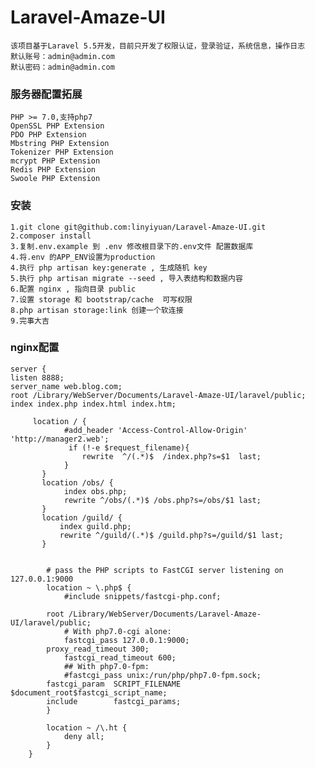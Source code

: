 # Laravel-Amaze-UI

	该项目基于Laravel 5.5开发，目前只开发了权限认证，登录验证，系统信息，操作日志
	默认账号：admin@admin.com
	默认密码：admin@admin.com
	
### 服务器配置拓展

	PHP >= 7.0,支持php7
	OpenSSL PHP Extension
	PDO PHP Extension
	Mbstring PHP Extension
	Tokenizer PHP Extension
	mcrypt PHP Extension
	Redis PHP Extension
	Swoole PHP Extension

### 安装
	1.git clone git@github.com:linyiyuan/Laravel-Amaze-UI.git
	2.composer install
	3.复制.env.example 到 .env 修改根目录下的.env文件 配置数据库
	4.将.env 的APP_ENV设置为production
	4.执行 php artisan key:generate , 生成随机 key
	5.执行 php artisan migrate --seed , 导入表结构和数据内容
	6.配置 nginx , 指向目录 public
	7.设置 storage 和 bootstrap/cache  可写权限
	8.php artisan storage:link 创建一个软连接
	9.完事大吉

### nginx配置
	
	server {
    listen 8888;
    server_name web.blog.com;
    root /Library/WebServer/Documents/Laravel-Amaze-UI/laravel/public;
    index index.php index.html index.htm;
    
		 location / {
		        #add_header 'Access-Control-Allow-Origin' 'http://manager2.web';
		         if (!-e $request_filename){
		            rewrite  ^/(.*)$  /index.php?s=$1  last;
		        }
		   }
		   location /obs/ {
		        index obs.php;
		        rewrite ^/obs/(.*)$ /obs.php?s=/obs/$1 last;
		   }
		   location /guild/ {
		       index guild.php;
		       rewrite ^/guild/(.*)$ /guild.php?s=/guild/$1 last;
		   }


		    # pass the PHP scripts to FastCGI server listening on 127.0.0.1:9000
		    location ~ \.php$ {
		        #include snippets/fastcgi-php.conf;

			root /Library/WebServer/Documents/Laravel-Amaze-UI/laravel/public;
		        # With php7.0-cgi alone:
		        fastcgi_pass 127.0.0.1:9000;
			proxy_read_timeout 300;
		        fastcgi_read_timeout 600;
		        ## With php7.0-fpm:
		        #fastcgi_pass unix:/run/php/php7.0-fpm.sock;
			fastcgi_param  SCRIPT_FILENAME  $document_root$fastcgi_script_name;
			include        fastcgi_params;
		    }

		    location ~ /\.ht {
		        deny all;
		    }
		}
